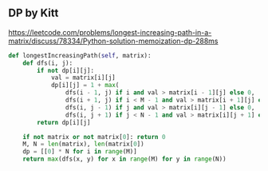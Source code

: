 



## DP by Kitt



https://leetcode.com/problems/longest-increasing-path-in-a-matrix/discuss/78334/Python-solution-memoization-dp-288ms


```py
def longestIncreasingPath(self, matrix):
    def dfs(i, j):
        if not dp[i][j]:
            val = matrix[i][j]
            dp[i][j] = 1 + max(
                dfs(i - 1, j) if i and val > matrix[i - 1][j] else 0,
                dfs(i + 1, j) if i < M - 1 and val > matrix[i + 1][j] else 0,
                dfs(i, j - 1) if j and val > matrix[i][j - 1] else 0,
                dfs(i, j + 1) if j < N - 1 and val > matrix[i][j + 1] else 0)
        return dp[i][j]

    if not matrix or not matrix[0]: return 0
    M, N = len(matrix), len(matrix[0])
    dp = [[0] * N for i in range(M)]
    return max(dfs(x, y) for x in range(M) for y in range(N))
```
